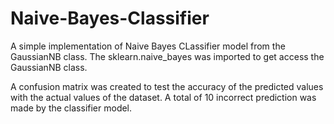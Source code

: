 # Naive-Bayes-Classifier

A simple implementation of Naive Bayes CLassifier model from the GaussianNB class. The sklearn.naive_bayes was imported to get access the GaussianNB class.

A confusion matrix was created to test the accuracy of the predicted values with the actual values of the dataset. A total of 10 incorrect prediction was made by the classifier model.
